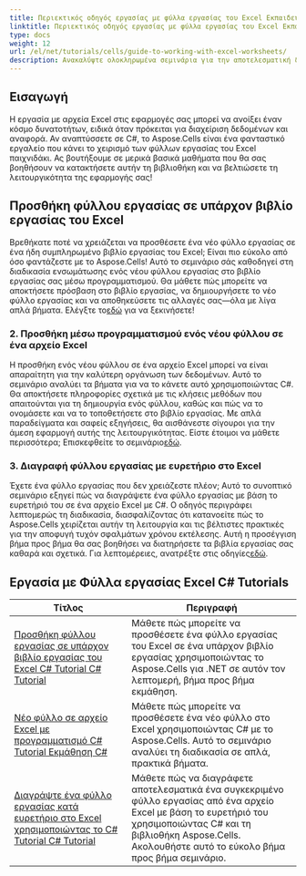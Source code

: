 ```yaml
---
title: Περιεκτικός οδηγός εργασίας με φύλλα εργασίας του Excel Εκπαιδευτικά σεμινάρια C#
linktitle: Περιεκτικός οδηγός εργασίας με φύλλα εργασίας του Excel Εκπαιδευτικά σεμινάρια C#
type: docs
weight: 12
url: /el/net/tutorials/cells/guide-to-working-with-excel-worksheets/
description: Ανακαλύψτε ολοκληρωμένα σεμινάρια για την αποτελεσματική διαχείριση των φύλλων εργασίας του Excel με το Aspose.Cells για .NET, προσαρμοσμένα για προγραμματιστές C#.
---
```

## Εισαγωγή

Η εργασία με αρχεία Excel στις εφαρμογές σας μπορεί να ανοίξει έναν κόσμο δυνατοτήτων, ειδικά όταν πρόκειται για διαχείριση δεδομένων και αναφορά. Αν αναπτύσσετε σε C#, το Aspose.Cells είναι ένα φανταστικό εργαλείο που κάνει το χειρισμό των φύλλων εργασίας του Excel παιχνιδάκι. Ας βουτήξουμε σε μερικά βασικά μαθήματα που θα σας βοηθήσουν να κατακτήσετε αυτήν τη βιβλιοθήκη και να βελτιώσετε τη λειτουργικότητα της εφαρμογής σας!

## Προσθήκη φύλλου εργασίας σε υπάρχον βιβλίο εργασίας του Excel  
Βρεθήκατε ποτέ να χρειάζεται να προσθέσετε ένα νέο φύλλο εργασίας σε ένα ήδη συμπληρωμένο βιβλίο εργασίας του Excel; Είναι πιο εύκολο από όσο φαντάζεστε με το Aspose.Cells! Αυτό το σεμινάριο σάς καθοδηγεί στη διαδικασία ενσωμάτωσης ενός νέου φύλλου εργασίας στο βιβλίο εργασίας σας μέσω προγραμματισμού. Θα μάθετε πώς μπορείτε να αποκτήσετε πρόσβαση στο βιβλίο εργασίας, να δημιουργήσετε το νέο φύλλο εργασίας και να αποθηκεύσετε τις αλλαγές σας—όλα με λίγα απλά βήματα. Ελέγξτε το[εδώ](./adding-worksheet-to-existing-excel-workbook-csharp-tutorial/) για να ξεκινήσετε!

### 2. Προσθήκη μέσω προγραμματισμού ενός νέου φύλλου σε ένα αρχείο Excel  
 Η προσθήκη ενός νέου φύλλου σε ένα αρχείο Excel μπορεί να είναι απαραίτητη για την καλύτερη οργάνωση των δεδομένων. Αυτό το σεμινάριο αναλύει τα βήματα για να το κάνετε αυτό χρησιμοποιώντας C#. Θα αποκτήσετε πληροφορίες σχετικά με τις κλήσεις μεθόδων που απαιτούνται για τη δημιουργία ενός φύλλου, καθώς και πώς να το ονομάσετε και να το τοποθετήσετε στο βιβλίο εργασίας. Με απλά παραδείγματα και σαφείς εξηγήσεις, θα αισθάνεστε σίγουροι για την άμεση εφαρμογή αυτής της λειτουργικότητας. Είστε έτοιμοι να μάθετε περισσότερα; Επισκεφθείτε το σεμινάριο[εδώ](./add-new-sheet-to-excel-file-csharp-tutorial/).

### 3. Διαγραφή φύλλου εργασίας με ευρετήριο στο Excel  
Έχετε ένα φύλλο εργασίας που δεν χρειάζεστε πλέον; Αυτό το συνοπτικό σεμινάριο εξηγεί πώς να διαγράψετε ένα φύλλο εργασίας με βάση το ευρετήριό του σε ένα αρχείο Excel με C#. Ο οδηγός περιγράφει λεπτομερώς τη διαδικασία, διασφαλίζοντας ότι κατανοείτε πώς το Aspose.Cells χειρίζεται αυτήν τη λειτουργία και τις βέλτιστες πρακτικές για την αποφυγή τυχόν σφαλμάτων χρόνου εκτέλεσης. Αυτή η προσέγγιση βήμα προς βήμα θα σας βοηθήσει να διατηρήσετε τα βιβλία εργασίας σας καθαρά και σχετικά. Για λεπτομέρειες, ανατρέξτε στις οδηγίες[εδώ](./delete-worksheet-by-index-excel-csharp-tutorial/).

## Εργασία με Φύλλα εργασίας Excel C# Tutorials
| Τίτλος | Περιγραφή |
| --- | --- | 
| [Προσθήκη φύλλου εργασίας σε υπάρχον βιβλίο εργασίας του Excel C# Tutorial C# Tutorial](./adding-worksheet-to-existing-excel-workbook-csharp-tutorial/) | Μάθετε πώς μπορείτε να προσθέσετε ένα φύλλο εργασίας του Excel σε ένα υπάρχον βιβλίο εργασίας χρησιμοποιώντας το Aspose.Cells για .NET σε αυτόν τον λεπτομερή, βήμα προς βήμα εκμάθηση. |  
| [Νέο φύλλο σε αρχείο Excel με προγραμματισμό C# Tutorial Εκμάθηση C#](./add-new-sheet-to-excel-file-csharp-tutorial/) | Μάθετε πώς μπορείτε να προσθέσετε ένα νέο φύλλο στο Excel χρησιμοποιώντας C# με το Aspose.Cells. Αυτό το σεμινάριο αναλύει τη διαδικασία σε απλά, πρακτικά βήματα. |  
| [Διαγράψτε ένα φύλλο εργασίας κατά ευρετήριο στο Excel χρησιμοποιώντας το C# Tutorial C# Tutorial](./delete-worksheet-by-index-excel-csharp-tutorial/) | Μάθετε πώς να διαγράφετε αποτελεσματικά ένα συγκεκριμένο φύλλο εργασίας από ένα αρχείο Excel με βάση το ευρετήριό του χρησιμοποιώντας C# και τη βιβλιοθήκη Aspose.Cells. Ακολουθήστε αυτό το εύκολο βήμα προς βήμα σεμινάριο. |  